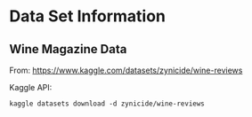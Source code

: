 # Data Set Information

## Wine Magazine Data
From: https://www.kaggle.com/datasets/zynicide/wine-reviews

Kaggle API:
```
kaggle datasets download -d zynicide/wine-reviews
```

